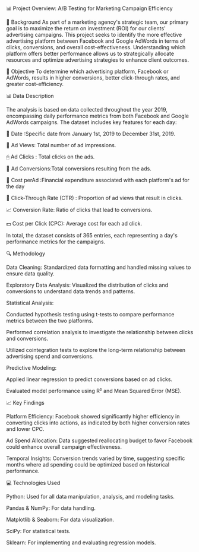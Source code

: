 📊 Project Overview: A/B Testing for Marketing Campaign Efficiency

📝 Background
As part of a marketing agency's strategic team, our primary goal is to maximize the return on investment (ROI) for our clients' advertising campaigns. This project seeks to identify the more effective advertising platform between Facebook and Google AdWords in terms of clicks, conversions, and overall cost-effectiveness. Understanding which platform offers better performance allows us to strategically allocate resources and optimize advertising strategies to enhance client outcomes.

🎯 Objective
To determine which advertising platform, Facebook or AdWords, results in higher conversions, better click-through rates, and greater cost-efficiency.

📊 Data Description

The analysis is based on data collected throughout the year 2019, encompassing daily performance metrics from both Facebook and Google AdWords campaigns. The dataset includes key features for each day:

📅 Date :Specific date from January 1st, 2019 to December 31st, 2019.

👀 Ad Views: Total number of ad impressions.

🖱 Ad Clicks : Total clicks on the ads.

🔄 Ad Conversions:Total conversions resulting from the ads.

💸 Cost perAd :Financial expenditure associated with each platform's ad for the day

🔗 Click-Through Rate (CTR) :  Proportion of ad views that result in clicks.

📈 Conversion Rate: Ratio of clicks that lead to conversions.

💵 Cost per Click (CPC): Average cost for each ad click.

In total, the dataset consists of 365 entries, each representing a day's performance metrics for the campaigns.

🔍 Methodology

Data Cleaning: Standardized data formatting and handled missing values to ensure data quality.

Exploratory Data Analysis: Visualized the distribution of clicks and conversions to understand data trends and patterns.

Statistical Analysis:

Conducted hypothesis testing using t-tests to compare performance metrics between the two platforms.

Performed correlation analysis to investigate the relationship between clicks and conversions.

Utilized cointegration tests to explore the long-term relationship between advertising spend and conversions.

Predictive Modeling:

Applied linear regression to predict conversions based on ad clicks.

Evaluated model performance using R² and Mean Squared Error (MSE).

📈 Key Findings

Platform Efficiency: Facebook showed significantly higher efficiency in converting clicks into actions, as indicated by both higher conversion rates and lower CPC.

Ad Spend Allocation: Data suggested reallocating budget to favor Facebook could enhance overall campaign effectiveness.

Temporal Insights: Conversion trends varied by time, suggesting specific months where ad spending could be optimized based on historical performance.

💻 Technologies Used

Python: Used for all data manipulation, analysis, and modeling tasks.

Pandas & NumPy: For data handling.

Matplotlib & Seaborn: For data visualization.

SciPy: For statistical tests.

Sklearn: For implementing and evaluating regression models.

